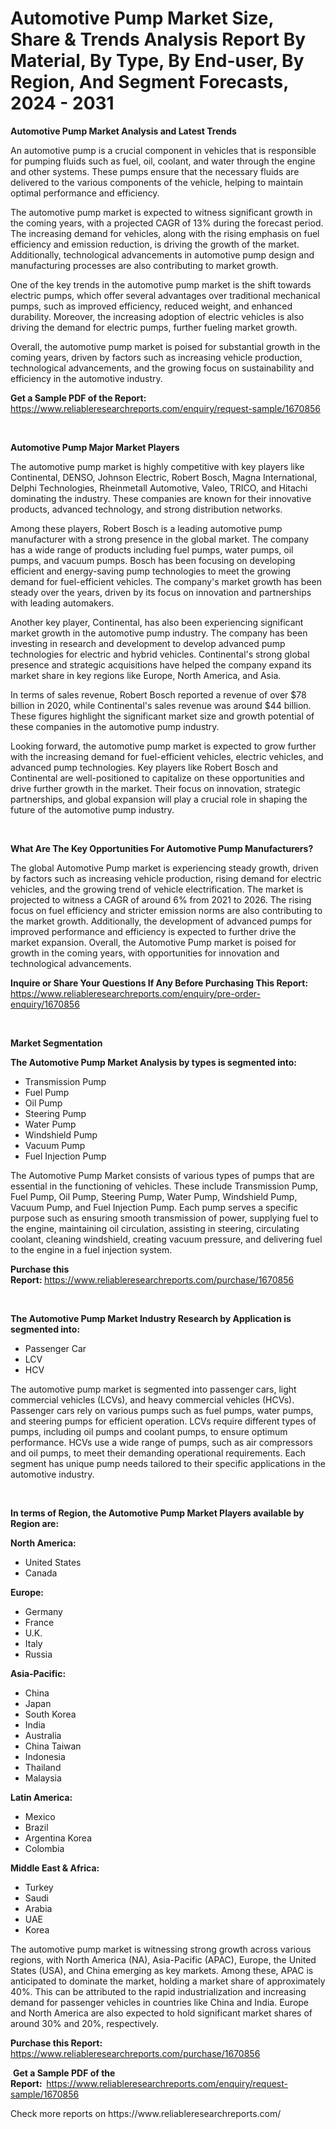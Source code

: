 <p><h1>Automotive Pump Market Size, Share & Trends Analysis Report By Material, By Type, By End-user, By Region, And Segment Forecasts, 2024 - 2031</h1></p><p><strong>Automotive Pump Market Analysis and Latest Trends</strong></p>
<p><p>An automotive pump is a crucial component in vehicles that is responsible for pumping fluids such as fuel, oil, coolant, and water through the engine and other systems. These pumps ensure that the necessary fluids are delivered to the various components of the vehicle, helping to maintain optimal performance and efficiency.</p><p>The automotive pump market is expected to witness significant growth in the coming years, with a projected CAGR of 13% during the forecast period. The increasing demand for vehicles, along with the rising emphasis on fuel efficiency and emission reduction, is driving the growth of the market. Additionally, technological advancements in automotive pump design and manufacturing processes are also contributing to market growth.</p><p>One of the key trends in the automotive pump market is the shift towards electric pumps, which offer several advantages over traditional mechanical pumps, such as improved efficiency, reduced weight, and enhanced durability. Moreover, the increasing adoption of electric vehicles is also driving the demand for electric pumps, further fueling market growth.</p><p>Overall, the automotive pump market is poised for substantial growth in the coming years, driven by factors such as increasing vehicle production, technological advancements, and the growing focus on sustainability and efficiency in the automotive industry.</p></p>
<p><strong>Get a Sample PDF of the Report:&nbsp;</strong> <a href="https://www.reliableresearchreports.com/enquiry/request-sample/1670856">https://www.reliableresearchreports.com/enquiry/request-sample/1670856</a></p>
<p>&nbsp;</p>
<p><strong>Automotive Pump Major Market Players</strong></p>
<p><p>The automotive pump market is highly competitive with key players like Continental, DENSO, Johnson Electric, Robert Bosch, Magna International, Delphi Technologies, Rheinmetall Automotive, Valeo, TRICO, and Hitachi dominating the industry. These companies are known for their innovative products, advanced technology, and strong distribution networks.</p><p>Among these players, Robert Bosch is a leading automotive pump manufacturer with a strong presence in the global market. The company has a wide range of products including fuel pumps, water pumps, oil pumps, and vacuum pumps. Bosch has been focusing on developing efficient and energy-saving pump technologies to meet the growing demand for fuel-efficient vehicles. The company's market growth has been steady over the years, driven by its focus on innovation and partnerships with leading automakers.</p><p>Another key player, Continental, has also been experiencing significant market growth in the automotive pump industry. The company has been investing in research and development to develop advanced pump technologies for electric and hybrid vehicles. Continental's strong global presence and strategic acquisitions have helped the company expand its market share in key regions like Europe, North America, and Asia.</p><p>In terms of sales revenue, Robert Bosch reported a revenue of over $78 billion in 2020, while Continental's sales revenue was around $44 billion. These figures highlight the significant market size and growth potential of these companies in the automotive pump industry.</p><p>Looking forward, the automotive pump market is expected to grow further with the increasing demand for fuel-efficient vehicles, electric vehicles, and advanced pump technologies. Key players like Robert Bosch and Continental are well-positioned to capitalize on these opportunities and drive further growth in the market. Their focus on innovation, strategic partnerships, and global expansion will play a crucial role in shaping the future of the automotive pump industry.</p></p>
<p>&nbsp;</p>
<p><strong>What Are The Key Opportunities For Automotive Pump Manufacturers?</strong></p>
<p><p>The global Automotive Pump market is experiencing steady growth, driven by factors such as increasing vehicle production, rising demand for electric vehicles, and the growing trend of vehicle electrification. The market is projected to witness a CAGR of around 6% from 2021 to 2026. The rising focus on fuel efficiency and stricter emission norms are also contributing to the market growth. Additionally, the development of advanced pumps for improved performance and efficiency is expected to further drive the market expansion. Overall, the Automotive Pump market is poised for growth in the coming years, with opportunities for innovation and technological advancements.</p></p>
<p><strong>Inquire or Share Your Questions If Any Before Purchasing This Report:</strong> <a href="https://www.reliableresearchreports.com/enquiry/pre-order-enquiry/1670856">https://www.reliableresearchreports.com/enquiry/pre-order-enquiry/1670856</a></p>
<p>&nbsp;</p>
<p><strong>Market Segmentation</strong></p>
<p><strong>The Automotive Pump Market Analysis by types is segmented into:</strong></p>
<p><ul><li>Transmission Pump</li><li>Fuel Pump</li><li>Oil Pump</li><li>Steering Pump</li><li>Water Pump</li><li>Windshield Pump</li><li>Vacuum Pump</li><li>Fuel Injection Pump</li></ul></p>
<p><p>The Automotive Pump Market consists of various types of pumps that are essential in the functioning of vehicles. These include Transmission Pump, Fuel Pump, Oil Pump, Steering Pump, Water Pump, Windshield Pump, Vacuum Pump, and Fuel Injection Pump. Each pump serves a specific purpose such as ensuring smooth transmission of power, supplying fuel to the engine, maintaining oil circulation, assisting in steering, circulating coolant, cleaning windshield, creating vacuum pressure, and delivering fuel to the engine in a fuel injection system.</p></p>
<p><strong>Purchase this Report:&nbsp;</strong><a href="https://www.reliableresearchreports.com/purchase/1670856">https://www.reliableresearchreports.com/purchase/1670856</a></p>
<p>&nbsp;</p>
<p><strong>The Automotive Pump Market Industry Research by Application is segmented into:</strong></p>
<p><ul><li>Passenger Car</li><li>LCV</li><li>HCV</li></ul></p>
<p><p>The automotive pump market is segmented into passenger cars, light commercial vehicles (LCVs), and heavy commercial vehicles (HCVs). Passenger cars rely on various pumps such as fuel pumps, water pumps, and steering pumps for efficient operation. LCVs require different types of pumps, including oil pumps and coolant pumps, to ensure optimum performance. HCVs use a wide range of pumps, such as air compressors and oil pumps, to meet their demanding operational requirements. Each segment has unique pump needs tailored to their specific applications in the automotive industry.</p></p>
<p>&nbsp;</p>
<p><strong>In terms of Region, the Automotive Pump Market Players available by Region are:</strong></p>
<p>
    <p> <strong> North America: </strong>
        <ul>
            <li>United States</li>
            <li>Canada</li>
        </ul>
        </p> 
    <p> <strong> Europe: </strong>
        <ul>
            <li>Germany</li>
            <li>France</li>
            <li>U.K.</li>
            <li>Italy</li>
            <li>Russia</li>
        </ul>
        </p> 
    <p> <strong> Asia-Pacific: </strong>
        <ul>
            <li>China</li>
            <li>Japan</li>
            <li>South Korea</li>
            <li>India</li>
            <li>Australia</li>
            <li>China Taiwan</li>
            <li>Indonesia</li>
            <li>Thailand</li>
            <li>Malaysia</li>
        </ul>
        </p> 
    <p> <strong> Latin America: </strong>
        <ul>
            <li>Mexico</li>
            <li>Brazil</li>
            <li>Argentina Korea</li>
            <li>Colombia</li>
        </ul>
        </p> 
    <p> <strong> Middle East & Africa: </strong>
        <ul>
            <li>Turkey</li>
            <li>Saudi</li>
            <li>Arabia</li>
            <li>UAE</li>
            <li>Korea</li>
        </ul>
    </p>
    </p>
<p><p>The automotive pump market is witnessing strong growth across various regions, with North America (NA), Asia-Pacific (APAC), Europe, the United States (USA), and China emerging as key markets. Among these, APAC is anticipated to dominate the market, holding a market share of approximately 40%. This can be attributed to the rapid industrialization and increasing demand for passenger vehicles in countries like China and India. Europe and North America are also expected to hold significant market shares of around 30% and 20%, respectively.</p></p>
<p><strong>Purchase this Report: </strong><a href="https://www.reliableresearchreports.com/purchase/1670856">https://www.reliableresearchreports.com/purchase/1670856</a></p>
<p>&nbsp;<strong>Get a Sample PDF of the Report:&nbsp;&nbsp;</strong><a href="https://www.reliableresearchreports.com/enquiry/request-sample/1670856">https://www.reliableresearchreports.com/enquiry/request-sample/1670856</a></p>
<p><strong></strong></p>
<p>Check more reports on https://www.reliableresearchreports.com/</p>